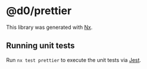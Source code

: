 # @d0/prettier

This library was generated with [Nx](https://nx.dev).

## Running unit tests

Run `nx test prettier` to execute the unit tests via [Jest](https://jestjs.io).
